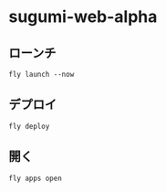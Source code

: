 # sugumi-web-alpha

## ローンチ
```
fly launch --now
```

## デプロイ
```
fly deploy
```

## 開く
```
fly apps open
```

